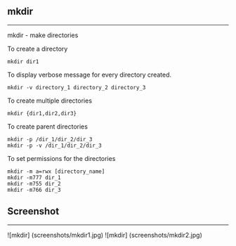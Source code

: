 ##  mkdir
************

mkdir - make directories

To create a directory

```
mkdir dir1
```
To display verbose message for every directory created.

```
mkdir -v directory_1 directory_2 directory_3
```

To create multiple directories

```
mkdir {dir1,dir2,dir3}
```

To create parent directories

```
mkdir -p /dir_1/dir_2/dir_3
mkdir -p -v /dir_1/dir_2/dir_3
```
To set permissions for the directories

```
mkdir -m a=rwx [directory_name]
mkdir -m777 dir_1
mkdir -m755 dir_2
mkdir -m766 dir_3
```

## Screenshot
******************
![mkdir] (screenshots/mkdir1.jpg)
![mkdir] (screenshots/mkdir2.jpg)

